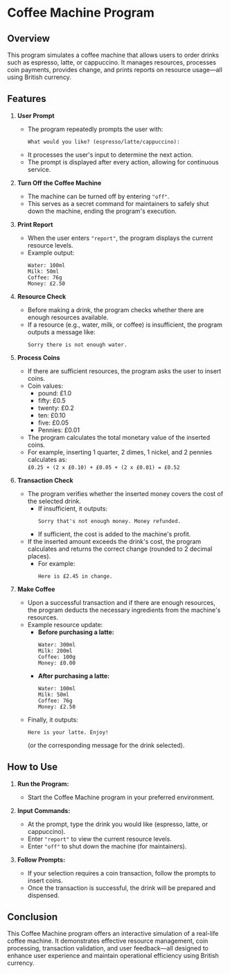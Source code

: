 # Coffee Machine Program

## Overview
This program simulates a coffee machine that allows users to order drinks such as espresso, latte, or cappuccino. It manages resources, processes coin payments, provides change, and prints reports on resource usage—all using British currency.

## Features

1. **User Prompt**
   - The program repeatedly prompts the user with:
     ```
     What would you like? (espresso/latte/cappuccino):
     ```
   - It processes the user's input to determine the next action.
   - The prompt is displayed after every action, allowing for continuous service.

2. **Turn Off the Coffee Machine**
   - The machine can be turned off by entering `"off"`.
   - This serves as a secret command for maintainers to safely shut down the machine, ending the program's execution.

3. **Print Report**
   - When the user enters `"report"`, the program displays the current resource levels.
   - Example output:
     ```
     Water: 100ml
     Milk: 50ml
     Coffee: 76g
     Money: £2.50
     ```

4. **Resource Check**
   - Before making a drink, the program checks whether there are enough resources available.
   - If a resource (e.g., water, milk, or coffee) is insufficient, the program outputs a message like:
     ```
     Sorry there is not enough water.
     ```

5. **Process Coins**
   - If there are sufficient resources, the program asks the user to insert coins.
   - Coin values:
     - pound: £1.0
     - fifty: £0.5
     - twenty: £0.2
     - ten: £0.10
     - five: £0.05
     - Pennies: £0.01
   - The program calculates the total monetary value of the inserted coins.
   - For example, inserting 1 quarter, 2 dimes, 1 nickel, and 2 pennies calculates as:  
     `£0.25 + (2 x £0.10) + £0.05 + (2 x £0.01) = £0.52`

6. **Transaction Check**
   - The program verifies whether the inserted money covers the cost of the selected drink.
     - If insufficient, it outputs:
       ```
       Sorry that's not enough money. Money refunded.
       ```
     - If sufficient, the cost is added to the machine's profit.
   - If the inserted amount exceeds the drink's cost, the program calculates and returns the correct change (rounded to 2 decimal places).
     - For example:  
       ```
       Here is £2.45 in change.
       ```

7. **Make Coffee**
   - Upon a successful transaction and if there are enough resources, the program deducts the necessary ingredients from the machine's resources.
   - Example resource update:
     - **Before purchasing a latte:**
       ```
       Water: 300ml
       Milk: 200ml
       Coffee: 100g
       Money: £0.00
       ```
     - **After purchasing a latte:**
       ```
       Water: 100ml
       Milk: 50ml
       Coffee: 76g
       Money: £2.50
       ```
   - Finally, it outputs:
     ```
     Here is your latte. Enjoy!
     ```
     (or the corresponding message for the drink selected).

## How to Use

1. **Run the Program:**
   - Start the Coffee Machine program in your preferred environment.

2. **Input Commands:**
   - At the prompt, type the drink you would like (espresso, latte, or cappuccino).
   - Enter `"report"` to view the current resource levels.
   - Enter `"off"` to shut down the machine (for maintainers).

3. **Follow Prompts:**
   - If your selection requires a coin transaction, follow the prompts to insert coins.
   - Once the transaction is successful, the drink will be prepared and dispensed.

## Conclusion
This Coffee Machine program offers an interactive simulation of a real-life coffee machine. It demonstrates effective resource management, coin processing, transaction validation, and user feedback—all designed to enhance user experience and maintain operational efficiency using British currency.
